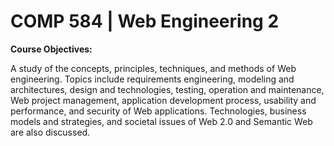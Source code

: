 # COMP 584 | Web Engineering 2

**Course Objectives:**

A study of the concepts, principles, techniques, and methods of Web engineering. Topics include requirements engineering, modeling and architectures, design and technologies, testing, operation and maintenance, Web project management, application development process, usability and performance, and security of Web applications. Technologies, business models and strategies, and societal issues of Web 2.0 and Semantic Web are also discussed.
